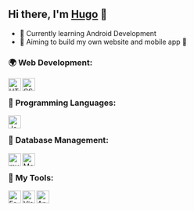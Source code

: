 [website]:https://hugodelcroix.fr
## Hi there, I'm [Hugo][website] 👋

- 🌱 Currently learning Android Development
- 🎯 Aiming to build my own website and mobile app 🤔

### 🌍 **Web Development**:

<img align="left" alt="HTML5" width="26px" src="https://bit.ly/35EFsIJ" />

<img align="left" alt="CSS3" width="26px" src="https://bit.ly/3Me4W0s" />

<br />

### 📝 **Programming Languages**:

[<img align="left" alt="Java" width="26px" src="https://bit.ly/3mP8H1U" />][java]

<br />

### 📝 **Database Management**:

[<img align="left" alt="mySQL" width="26px" src="https://bit.ly/3tCzKQj" />][mySQL]
[<img align="left" alt="MongoDB" width="26px" src="https://bit.ly/3hyVpmt" />][mongodb]



<br />

### 🔧 **My Tools**:

[<img align="left" alt="Fedora" width="26px" src="https://bit.ly/3bPDoxC" />][fedora]

[<img align="left" alt="Visual Studio Code" width="26px" src="https://bit.ly/3o9i0Jt" />][vscode]

[<img align="left" alt="Android Studio" width="26px" src="https://bit.ly/3prp45B" />][androidstudio]


[mongodb]:https://www.mongodb.com/fr-fr
[mySQL]:https://www.mysql.com/fr/
[androidstudio]:https://developer.android.com/studio
[vscode]:https://code.visualstudio.com/
[javascript]:https://www.javascript.com/
[php]:https://www.php.net/
[java]:https://www.java.com/en/download/help/whatis_java.html
[fedora]:https://getfedora.org/
